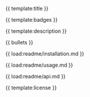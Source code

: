 {{ template:title }}

{{ template:badges }}

{{ template:description }}

{{ bullets }}

{{ load:readme/installation.md }}

{{ load:readme/usage.md }}

{{ load:readme/api.md }}

{{ template:license }}
